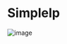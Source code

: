 # SimpleIp
![image](https://github.com/utigernils/SimpleIp/assets/81931103/c1ef9572-7faa-4757-8f5c-3a72f4818903)
